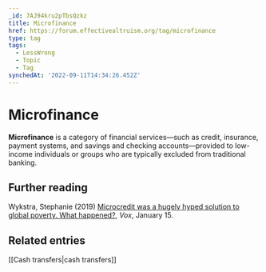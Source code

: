 ```yaml
---
_id: 7AJ94kru2pTbsQzkz
title: Microfinance
href: https://forum.effectivealtruism.org/tag/microfinance
type: tag
tags:
  - LessWrong
  - Topic
  - Tag
synchedAt: '2022-09-11T14:34:26.452Z'
---
```

# Microfinance

**Microfinance** is a category of financial services—such as credit, insurance, payment systems, and savings and checking accounts—provided to low-income individuals or groups who are typically excluded from traditional banking.

Further reading
---------------

Wykstra, Stephanie (2019) [Microcredit was a hugely hyped solution to global poverty. What happened?](https://www.vox.com/future-perfect/2019/1/15/18182167/microcredit-microfinance-poverty-grameen-bank-yunus), *Vox*, January 15.

Related entries
---------------

[[Cash transfers|cash transfers]]
